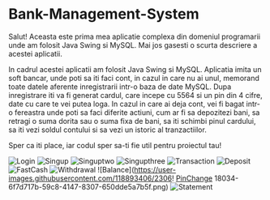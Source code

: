# Bank-Management-System

Salut! Aceasta este prima mea aplicatie complexa din domeniul programarii unde am folosit Java Swing si MySQL. Mai jos gasesti o scurta descriere a acestei aplicatii.

In cadrul acestei aplicatii am folosit Java Swing si MySQL. Aplicatia imita un soft bancar, unde poti sa iti faci cont, in cazul in care nu ai unul, memorand toate datele aferente inregistrarii intr-o baza de date MySQL. Dupa inregistrare iti va fi generat cardul, care incepe cu 5564 si un pin din 4 cifre, date cu care te vei putea loga. In cazul in care ai deja cont, vei fi bagat intr-o fereastra unde poti sa faci diferite actiuni, cum ar fi sa depozitezi bani, sa retragi o suma dorita sau o suma fixa de bani, sa iti schimbi pinul cardului, sa iti vezi soldul contului si sa vezi un istoric al tranzactiilor.

Sper ca iti place, iar codul sper sa-ti fie util pentru proiectul tau!


![Login](https://user-images.githubusercontent.com/118893406/230617926-1eef97eb-6ea6-449e-9cf9-e8b1b13ef02a.png)
![Singup](https://user-images.githubusercontent.com/118893406/230617936-11006892-f9a3-42c1-aaf6-ba5ee06d81e2.png)
![Singuptwo](https://user-images.githubusercontent.com/118893406/230617960-d1d56fa8-d5e8-4cf8-b094-3c1110aede3f.png)
![Singupthree](https://user-images.githubusercontent.com/118893406/230617968-44faa121-cd95-433a-a1c0-a9a08bf0add8.png)
![Transaction](https://user-images.githubusercontent.com/118893406/230618002-ce8286ac-72f8-47f4-9299-170b99652e53.png)
![Deposit](https://user-images.githubusercontent.com/118893406/230618012-1ee0353c-38a4-4fbd-aaab-2a5ed5e0b4d5.png)
![FastCash](https://user-images.githubusercontent.com/118893406/230618016-b3100ddb-b59c-49cf-b9b2-0d5c4c010a16.png)
![Withdrawal](https://user-images.githubusercontent.com/118893406/230618030-ae70ac96-2d07-4ce7-a097-bc8bc94e67ae.png)
![Balance](https://user-images.githubusercontent.com/118893406/2306!
[PinChange](https://user-images.githubusercontent.com/118893406/230641300-68e784c1-afd2-4496-a5dc-d7036a4bcd8b.png)
18034-6f7d717b-59c8-4147-8307-650dde5a7b5f.png)
![Statement](https://user-images.githubusercontent.com/118893406/230618037-c8590ad4-580e-4a74-8f21-a085ceff5c57.png)
